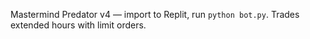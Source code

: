 Mastermind Predator v4 — import to Replit, run `python bot.py`. Trades extended hours with limit orders.
